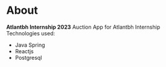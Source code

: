 # About

**Atlantbh Internship 2023**
Auction App for Atlantbh Internship  
Technologies used:
  - Java Spring
  - Reactjs
  - Postgresql
